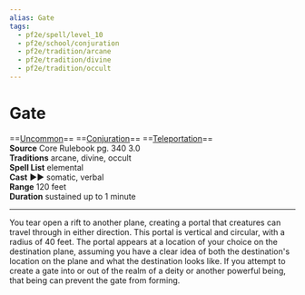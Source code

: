 ```yaml
---
alias: Gate
tags:
  - pf2e/spell/level_10
  - pf2e/school/conjuration
  - pf2e/tradition/arcane
  - pf2e/tradition/divine
  - pf2e/tradition/occult
---
```


# Gate

==[Uncommon](../../../Traits/Uncommon.md)== ==[Conjuration](../../../Traits/Conjuration.md)== ==[Teleportation](../../../Traits/Teleportation.md)==  
__Source__ Core Rulebook pg. 340 3.0  
**Traditions** arcane, divine, occult  
**Spell List** elemental  
**Cast** ►► somatic, verbal  
**Range** 120 feet  
**Duration** sustained up to 1 minute

---

You tear open a rift to another plane, creating a portal that creatures can travel through in either direction. This portal is vertical and circular, with a radius of 40 feet. The portal appears at a location of your choice on the destination plane, assuming you have a clear idea of both the destination's location on the plane and what the destination looks like. If you attempt to create a gate into or out of the realm of a deity or another powerful being, that being can prevent the gate from forming.
